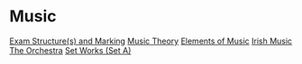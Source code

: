 # Music
[Exam Structure(s) and Marking]()
[Music Theory]()
[Elements of Music]()
[Irish Music]()
[The Orchestra]()
[Set Works (Set A)]()
